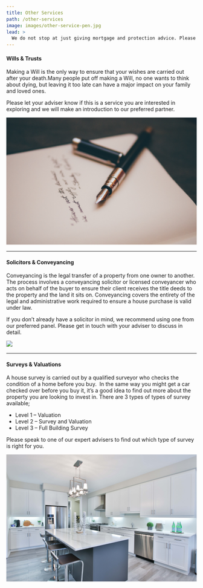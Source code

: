 ```yaml
---
title: Other Services
path: /other-services
image: images/other-service-pen.jpg
lead: >
  We do not stop at just giving mortgage and protection advice. Please see our other services listed below and feel free to get in touch.
---
```


<div class="row featurette">
  <div class="col-md-7">
    <h4 class="featurette-heading">Wills & Trusts</h4>
    <p>
      Making a Will is the only way to ensure that your wishes are carried out after your death.
      ​Many people put off making a Will, no one wants to think about dying, but leaving it too late can have a major impact
      on your family and loved ones.
    </p>
    <p>
      Please let your adviser know if this is a service you are interested in exploring and we will make an introduction
      to our preferred partner.
    </p>
  </div>
  <div class="col-md-5">
   <img src="./images/hjwKMkehBco.jpg" />
  </div>
</div>

<hr class="featurette-divider">

<div class="row featurette">
  <div class="col-md-7 order-md-2">
    <h4 class="featurette-heading">Solicitors & Conveyancing</h4>
    <p>
      Conveyancing is the legal transfer of a property from one owner to another. The process involves a
      conveyancing solicitor or licensed conveyancer who acts on behalf of the buyer to ensure their client receives the
      title deeds to the property and the land it sits on. Conveyancing covers the entirety of the legal and administrative
      work required to ensure a house purchase is valid under law.
    </p>
    <p>
      If you don’t already have a solicitor in mind, we recommend using one from our preferred panel. Please get in touch
      with your adviser to discuss in detail.
    </p>
  </div>
  <div class="col-md-5 order-md-1">
    <img src="images/izxMVv2Z9dw.jpg">
  </div>
</div>

<hr class="featurette-divider">

<div class="row featurette">
  <div class="col-md-7">
    <h4 class="featurette-heading">Surveys & Valuations</h4>
    <p>
      A house survey is carried out by a qualified surveyor who
      checks the condition of a home before you buy.  In the same way you might get a car checked over before you buy it,
      it’s a good idea to find out more about the property you are looking to invest in. There are 3 types of types of
      survey available;
    </p>
    <ul>
        <li>Level 1 – Valuation</li>
        <li>Level 2 – Survey and Valuation</li>
        <li>Level 3 – Full Building Survey</li>
    </ul>
    <p>Please speak to one of our expert advisers to find out which type of survey is right for you.</p>
  </div>
  <div class="col-md-5">
    <img src="images/QC1JICzA0.jpg">
  </div>
</div>
